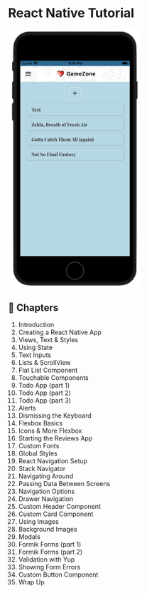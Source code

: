 # React Native Tutorial

<img src="./uploads/demo.png" alt="Demo" width="300">

## 📖 Chapters

1. Introduction
1. Creating a React Native App
1. Views, Text & Styles
1. Using State
1. Text Inputs
1. Lists & ScrollView
1. Flat List Component
1. Touchable Components
1. Todo App (part 1)
1. Todo App (part 2)
1. Todo App (part 3)
1. Alerts
1. Dismissing the Keyboard
1. Flexbox Basics
1. Icons & More Flexbox
1. Starting the Reviews App
1. Custom Fonts
1. Global Styles
1. React Navigation Setup
1. Stack Navigator
1. Navigating Around
1. Passing Data Between Screens
1. Navigation Options
1. Drawer Navigation
1. Custom Header Component
1. Custom Card Component
1. Using Images
1. Background Images
1. Modals
1. Formik Forms (part 1)
1. Formik Forms (part 2)
1. Validation with Yup
1. Showing Form Errors
1. Custom Button Component
1. Wrap Up
